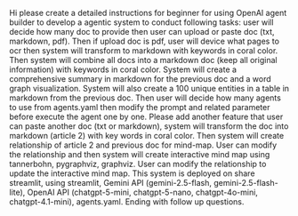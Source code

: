 Hi please create a detailed instructions for beginner for using OpenAI agent builder to develop a agentic system to conduct following tasks: user will decide how many doc to provide then user can upload or paste doc (txt, markdown, pdf). Then if upload doc is pdf, user will device what pages to ocr then system will transform to markdown with keywords in coral color. Then system will combine all docs into a markdown doc (keep all original information) with keywords in coral color. System will create a comprehensive summary in markdown for the previous doc and a word graph visualization. System will also create a 100 unique entities in a table in markdown from the previous doc. Then user will decide how many agents to use from agents.yaml then modify the prompt and related parameter before execute the agent one by one. Please add another feature that user can paste another doc (txt or markdown), system will transform the doc into markdown (article 2) with key words in coral color. Then system will create relationship of article 2 and previous doc for mind-map. User can modify the relationship and then system will create interactive mind map using tannerbohn, pygraphviz, graphviz. User can modify the relationship to update the interactive mind map. This system is deployed on share streamlit, using streamlit, Gemini API (gemini-2.5-flash, gemini-2.5-flash-lite), OpenAI API (chatgpt-5-mini, chatgpt-5-nano, chatgpt-4o-mini, chatgpt-4.1-mini), agents.yaml. Ending with follow up questions.

